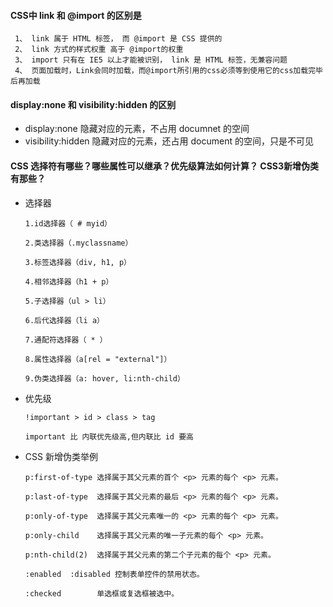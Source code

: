 

#### CSS中 link 和 @import 的区别是

     1、 link 属于 HTML 标签， 而 @import 是 CSS 提供的
     2、 link 方式的样式权重 高于 @import的权重
     3、 import 只有在 IE5 以上才能被识别， link 是 HTML 标签，无兼容问题
     4、 页面加载时，Link会同时加载，而@import所引用的css必须等到使用它的css加载完毕后再加载
 
#### display:none 和 visibility:hidden 的区别
 
- display:none 隐藏对应的元素，不占用 documnet 的空间
- visibility:hidden 隐藏对应的元素，还占用 document 的空间，只是不可见
 
#### CSS 选择符有哪些？哪些属性可以继承？优先级算法如何计算？ CSS3新增伪类有那些？

- 选择器
 
      1.id选择器（ # myid）
     
      2.类选择器（.myclassname）
     
      3.标签选择器（div, h1, p）
     
      4.相邻选择器（h1 + p）
 
      5.子选择器（ul > li）
 
      6.后代选择器（li a）
 
      7.通配符选择器（ * ）
 
      8.属性选择器（a[rel = "external"]）
 
      9.伪类选择器（a: hover, li:nth-child）
        
- 优先级
         
      !important > id > class > tag
       
      important 比 内联优先级高,但内联比 id 要高
     
- CSS 新增伪类举例

      p:first-of-type 选择属于其父元素的首个 <p> 元素的每个 <p> 元素。
      
      p:last-of-type  选择属于其父元素的最后 <p> 元素的每个 <p> 元素。
      
      p:only-of-type  选择属于其父元素唯一的 <p> 元素的每个 <p> 元素。
      
      p:only-child    选择属于其父元素的唯一子元素的每个 <p> 元素。
      
      p:nth-child(2)  选择属于其父元素的第二个子元素的每个 <p> 元素。
      
      :enabled  :disabled 控制表单控件的禁用状态。
      
      :checked        单选框或复选框被选中。
      